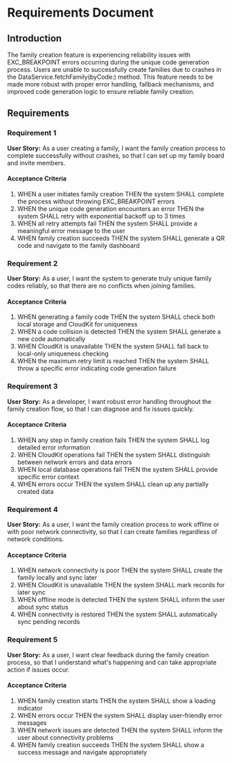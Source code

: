 # Requirements Document

## Introduction

The family creation feature is experiencing reliability issues with EXC_BREAKPOINT errors occurring during the unique code generation process. Users are unable to successfully create families due to crashes in the DataService.fetchFamily(byCode:) method. This feature needs to be made more robust with proper error handling, fallback mechanisms, and improved code generation logic to ensure reliable family creation.

## Requirements

### Requirement 1

**User Story:** As a user creating a family, I want the family creation process to complete successfully without crashes, so that I can set up my family board and invite members.

#### Acceptance Criteria

1. WHEN a user initiates family creation THEN the system SHALL complete the process without throwing EXC_BREAKPOINT errors
2. WHEN the unique code generation encounters an error THEN the system SHALL retry with exponential backoff up to 3 times
3. WHEN all retry attempts fail THEN the system SHALL provide a meaningful error message to the user
4. WHEN family creation succeeds THEN the system SHALL generate a QR code and navigate to the family dashboard

### Requirement 2

**User Story:** As a user, I want the system to generate truly unique family codes reliably, so that there are no conflicts when joining families.

#### Acceptance Criteria

1. WHEN generating a family code THEN the system SHALL check both local storage and CloudKit for uniqueness
2. WHEN a code collision is detected THEN the system SHALL generate a new code automatically
3. WHEN CloudKit is unavailable THEN the system SHALL fall back to local-only uniqueness checking
4. WHEN the maximum retry limit is reached THEN the system SHALL throw a specific error indicating code generation failure

### Requirement 3

**User Story:** As a developer, I want robust error handling throughout the family creation flow, so that I can diagnose and fix issues quickly.

#### Acceptance Criteria

1. WHEN any step in family creation fails THEN the system SHALL log detailed error information
2. WHEN CloudKit operations fail THEN the system SHALL distinguish between network errors and data errors
3. WHEN local database operations fail THEN the system SHALL provide specific error context
4. WHEN errors occur THEN the system SHALL clean up any partially created data

### Requirement 4

**User Story:** As a user, I want the family creation process to work offline or with poor network connectivity, so that I can create families regardless of network conditions.

#### Acceptance Criteria

1. WHEN network connectivity is poor THEN the system SHALL create the family locally and sync later
2. WHEN CloudKit is unavailable THEN the system SHALL mark records for later sync
3. WHEN offline mode is detected THEN the system SHALL inform the user about sync status
4. WHEN connectivity is restored THEN the system SHALL automatically sync pending records

### Requirement 5

**User Story:** As a user, I want clear feedback during the family creation process, so that I understand what's happening and can take appropriate action if issues occur.

#### Acceptance Criteria

1. WHEN family creation starts THEN the system SHALL show a loading indicator
2. WHEN errors occur THEN the system SHALL display user-friendly error messages
3. WHEN network issues are detected THEN the system SHALL inform the user about connectivity problems
4. WHEN family creation succeeds THEN the system SHALL show a success message and navigate appropriately
